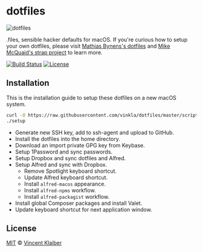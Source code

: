 # dotfiles

![dotfiles](https://cloud.githubusercontent.com/assets/499192/8982779/ab19893e-36c4-11e5-975b-86be2af72d86.png)

.files, sensible hacker defaults for macOS. If you're curious how to setup your own dotfiles, please visit [Mathias Bynens's dotfiles](https://github.com/mathiasbynens/dotfiles) and [Mike McQuaid's strap project](https://github.com/mikemcquaid/strap) to learn more.

[![Build Status](https://img.shields.io/travis/vinkla/dotfiles/master.svg?style=flat)](https://travis-ci.org/vinkla/dotfiles)
[![License](https://img.shields.io/github/license/vinkla/dotfiles.svg?style=flat)](https://github.com/vinkla/dotfiles/blob/master/LICENSE)

## Installation

This is the installation guide to setup these dotfiles on a new macOS system.

```sh
curl -O https://raw.githubusercontent.com/vinkla/dotfiles/master/script/setup
./setup
```

- Generate new SSH key, add to ssh-agent and upload to GitHub.
- Install the dotfiles into the home directory.
- Download an import private GPG key from Keybase.
- Setup 1Password and sync passwords.
- Setup Dropbox and sync dotfiles and Alfred.
- Setup Alfred and sync with Dropbox.
  - Remove Spotlight keyboard shortcut.
  - Update Alfred keyboard shortcut.
  - Install `alfred-macos` appearance.
  - Install `alfred-npms` workflow.
  - Install `alfred-packagist` workflow.
- Install global Composer packages and install Valet.
- Update keyboard shortcut for next application window.

## License

[MIT](LICENSE) © [Vincent Klaiber](https://vinkla.com)
